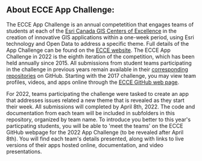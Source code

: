 ## About ECCE App Challenge:

The ECCE App Challenge is an annual competetition that engages teams of students at each of the [Esri Canada GIS Centers of Excellence](https://ecce.esri.ca/wpecce/schools/) in the creation of innovative GIS applications within a one-week period, using Esri technology and Open Data to address a specific theme.  Full details of the App Challenge can be found on the [ECCE website](https://ecce.esri.ca/app-challenge/).  The ECCE App Challenge in 2022 is the eighth iteration of the competition, which has been held annually since 2015.  All submissions from student teams participating in the challenge in previous years remain available in their [corresponding repositories](https://github.com/EsriCanada-CE?q=ecce-app-challenge&sort=name) on GitHub.  Starting with the 2017 challenge, you may view team profiles, videos, and apps online through the [ECCE GitHub web page](https://esricanada-ce.github.io).

For 2022, teams participating the challenge were tasked to create an app that addresses issues related a new theme that is revealed as they start their week.  All submissions will completed by April 8th, 2022.  The code and documentation from each team will be included in subfolders in this repository, organized by team name.  To introduce you better to this year's particpating students, you will be able to 'meet the teams' on the ECCE GitHub webpage for the 2022 App Challenge (to be revealed after April 8th).  You will find each team's details presented, along with links to live versions of their apps hosted online, documentation, and video presentations.
